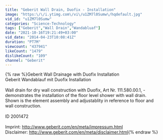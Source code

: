 ```yaml
---
title: "Geberit Wall Drain, Duofix - Installation"
image: "https:\/\/i.ytimg.com\/vi\/u1ZM7l0Sumw\/hqdefault.jpg"
vid_id: "u1ZM7l0Sumw"
categories: "Science-Technology"
tags: ["Geberit","Wall Drain","Wandabluaf"]
date: "2021-10-16T19:21:49+03:00"
vid_date: "2014-04-23T10:08:41Z"
duration: "PT7M"
viewcount: "437941"
likeCount: "1479"
dislikeCount: "109"
channel: "Geberit"
---
```

{% raw %}Geberit Wall Drainage with Duofix Installation<br />Geberit Wandablauf mit Duofix Installation<br /><br />Wall drain for dry wall construction with Duofix, Art Nr. 111.580.00.1, - demonstrates the installation of the floor level shower with wall drain. Shown is the element assembly and adjustablity in reference to floor and wall construction.<br /><br />ID 2001472<br /><br />Imprint: <a rel="nofollow" target="blank" href="http://www.geberit.com/en/meta/impressum.html">http://www.geberit.com/en/meta/impressum.html</a><br />Disclaimer: <a rel="nofollow" target="blank" href="http://www.geberit.com/en/meta/disclaimer.html">http://www.geberit.com/en/meta/disclaimer.html</a>{% endraw %}
